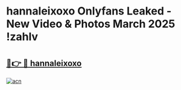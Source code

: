 # hannaleixoxo Onlyfans Leaked - New Video & Photos March 2025 !zahlv

# <h2><a href="https://9x6cq8.iuczelnia.edu.pl?title=hannaleixoxo&ref=zahlv">🔗👉 🔴 hannaleixoxo</a></h2>

[![acn](https://github.com/user-attachments/assets/0f9c940e-d8b0-45ae-aac7-cd30a18b3e1c)](https://9x6cq8.iuczelnia.edu.pl?title=hannaleixoxo&ref=zahlv)

